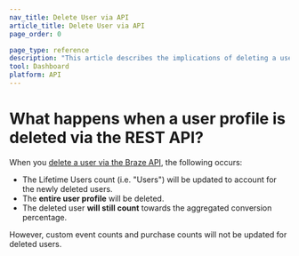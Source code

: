 ```yaml
---
nav_title: Delete User via API
article_title: Delete User via API
page_order: 0

page_type: reference
description: "This article describes the implications of deleting a user profile via the Braze REST API."
tool: Dashboard
platform: API
---
```


# What happens when a user profile is deleted via the REST API?	

When you [delete a user via the Braze API]({{site.baseurl}}/api/endpoints/user_data/#user-delete-endpoint), the following occurs:

- The Lifetime Users count (i.e. "Users") will be updated to account for the newly deleted users.	
- The __entire user profile__ will be deleted.	
- The deleted user __will still count__ towards the aggregated conversion percentage.	

However, custom event counts and purchase counts will not be updated for deleted users.	
